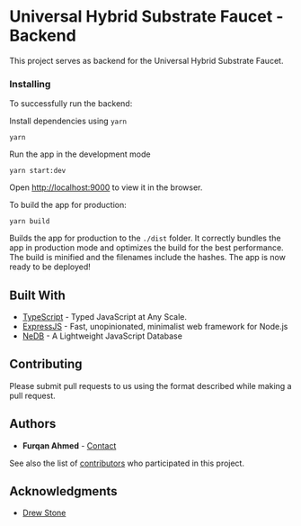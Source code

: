 # Universal Hybrid Substrate Faucet - Backend

This project serves as backend for the Universal Hybrid Substrate Faucet.

### Installing

To successfully run the backend:

Install dependencies using ```yarn```

```
yarn
```

Run the app in the development mode

```
yarn start:dev
```
Open [http://localhost:9000](http://localhost:9000) to view it in the browser.

To build the app for production:
```
yarn build
```

Builds the app for production to the `./dist` folder.
It correctly bundles the app in production mode and optimizes the build for the best performance.
The build is minified and the filenames include the hashes.
The app is now ready to be deployed!

## Built With

* [TypeScript](https://www.typescriptlang.org/) - Typed JavaScript at Any Scale.
* [ExpressJS](https://expressjs.com/) - Fast, unopinionated, minimalist web framework for Node.js
* [NeDB](https://github.com/louischatriot/nedb) - A Lightweight JavaScript Database

## Contributing

Please submit pull requests to us using the format described while making a pull request.

## Authors

* **Furqan Ahmed** - [Contact](https://www.flow.page/FurqanAhmed)

See also the list of [contributors](https://github.com/edgeware-builders/beresheet-faucet-backend/contributors) who participated in this project.

## Acknowledgments

* [Drew Stone](https://github.com/drewstone/)
